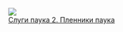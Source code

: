 ![](/books/sf_fantasy/Морис%20Делез/Слуги%20паука%202.%20Пленники%20паука.jpg)  
[Слуги паука 2. Пленники паука](/books/sf_fantasy/Морис%20Делез/Слуги%20паука%202.%20Пленники%20паука)

